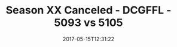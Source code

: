 ---
title: Season XX Canceled - DCGFFL - 5093 vs 5105
teams_score:
- team: 5093
  score: 6
- team: 5105
  score: 19
mvp: Marcus, Matt M
game-ball: Kori, Andy
season: 14
week:
date: '2017-05-15T12:31:22'
pageid: season-14-playoffs-may-14-2017-5093-vs-5105
---